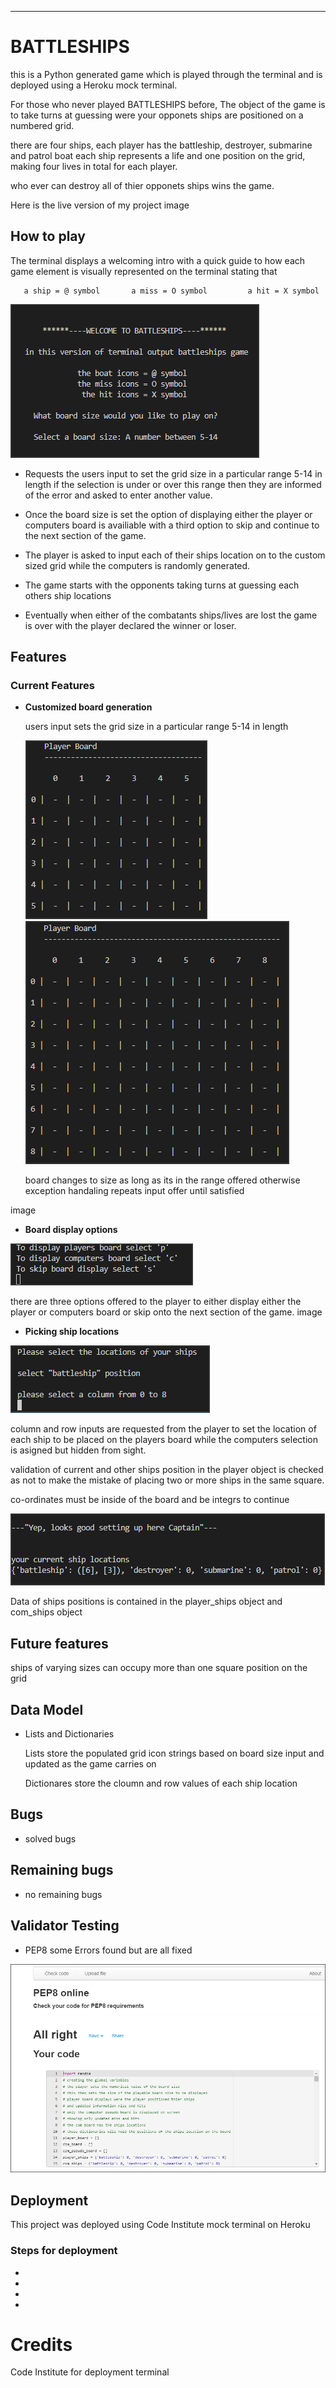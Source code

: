 
-----
# BATTLESHIPS

this is a Python generated game which is played through the terminal and is deployed using a Heroku mock terminal.

For those who never played BATTLESHIPS before, The object of the game is to take turns at 
guessing were your opponets ships are positioned on a numbered grid.

there are four ships, each player has the battleship, destroyer, submarine and patrol boat
each ship represents a life and one position on the grid, making four lives in total for each player.

who ever can destroy all of thier opponets ships wins the game.

Here is the live version of my project
image

## How to play
The terminal displays a welcoming intro with a quick guide to how each game element
is visually represented on the terminal stating that 

       a ship = @ symbol       a miss = O symbol         a hit = X symbol
![welcome](assets/images/welcome.png)

* Requests the users input to set the grid size in a particular range    5-14 in length
if the selection is under or over this range then they are informed of the error and asked to
enter another value. 

* Once the board size is set the option of displaying either the player or computers board
is availiable with a third option to skip and continue to the next section of the game.

* The player is asked to input each of their ships location on to the custom sized grid
while the computers is randomly generated.

* The game starts with the opponents taking turns at guessing each others ship locations 

* Eventually when either of the combatants ships/lives are lost the game is over with
the player declared the winner or loser.

## Features

### Current Features

* **Customized board generation**

  users input sets the grid size in a particular range 5-14 in length

  ![size5](assets/images/board_size5.png)![size8](assets/images/board_size8.png)

  board changes to size as long as its in the range offered
  otherwise exception handaling repeats input offer until satisfied 

image

* **Board display options**

![display](assets/images/display_op.png)

  there are three options offered to the player to either display either
  the player or computers board or skip onto the next section of the game.
  image

* **Picking ship locations**

![selection](assets/images/selection.png)

  column and row inputs are requested from the player to set the location 
  of each ship to be placed on the players board while the computers selection
  is asigned but hidden from sight.

  validation of current and other ships position in the player object is checked
  as not to make the mistake of placing two or more ships in the same square.

  co-ordinates must be inside of the board and be integrs to continue

  ![ship_data](assets/images/ship_data.png)

  Data of ships positions is contained in the player_ships object
  and com_ships object

## Future features
   ships of varying sizes can occupy more than one square position on the grid


## Data Model
*  Lists and Dictionaries

    Lists store the populated grid icon strings based
    on board size input and updated as the game carries on

    Dictionares store the cloumn and row values of each ship location



## Bugs

 * solved bugs


## Remaining bugs
 * no remaining bugs

## Validator Testing
* PEP8
 some Errors found but are all fixed

 ![validator](assets/images/validator.png)


## Deployment

This project was deployed using Code Institute mock terminal on Heroku

### Steps for deployment
* 
* 
* 
* 
# Credits
Code Institute for deployment terminal


